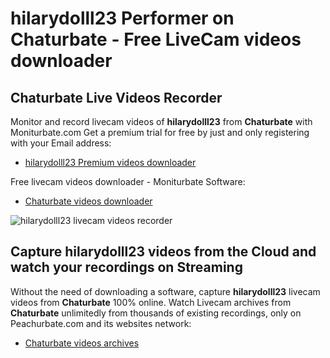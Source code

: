 # hilarydolll23 Performer on Chaturbate - Free LiveCam videos downloader

## Chaturbate Live Videos Recorder

Monitor and record livecam videos of **hilarydolll23** from **Chaturbate** with Moniturbate.com
Get a premium trial for free by just and only registering with your Email address:
* [hilarydolll23 Premium videos downloader](https://moniturbate.com/request-demo-licence-key.html)

Free livecam videos downloader - Moniturbate Software:
* [Chaturbate videos downloader](https://moniturbate.com/moniturbate-download-software.html)

![hilarydolll23 livecam videos recorder](https://peachurnet.com/templates/moniturbate-software.png)


## Capture hilarydolll23 videos from the Cloud and watch your recordings on Streaming

Without the need of downloading a software, capture **hilarydolll23** livecam videos from **Chaturbate** 100% online.
Watch Livecam archives from **Chaturbate** unlimitedly from thousands of existing recordings, only on Peachurbate.com and its websites network:
* [Chaturbate videos archives](https://peachurnet.com/)